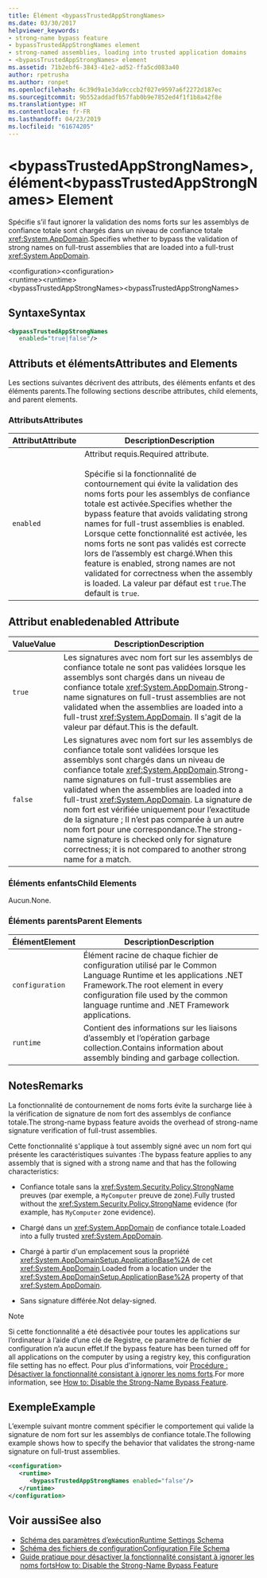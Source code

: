 ```yaml
---
title: Élément <bypassTrustedAppStrongNames>
ms.date: 03/30/2017
helpviewer_keywords:
- strong-name bypass feature
- bypassTrustedAppStrongNames element
- strong-named assemblies, loading into trusted application domains
- <bypassTrustedAppStrongNames> element
ms.assetid: 71b2ebf6-3843-41e2-ad52-ffa5cd083a40
author: rpetrusha
ms.author: ronpet
ms.openlocfilehash: 6c39d9a1e3da9cccb2f027e9597a6f2272d187ec
ms.sourcegitcommit: 9b552addadfb57fab0b9e7852ed4f1f1b8a42f8e
ms.translationtype: HT
ms.contentlocale: fr-FR
ms.lasthandoff: 04/23/2019
ms.locfileid: "61674205"
---
```

# <a name="bypasstrustedappstrongnames-element"></a><span data-ttu-id="6ff10-102">\<bypassTrustedAppStrongNames>, élément</span><span class="sxs-lookup"><span data-stu-id="6ff10-102">\<bypassTrustedAppStrongNames> Element</span></span>
<span data-ttu-id="6ff10-103">Spécifie s’il faut ignorer la validation des noms forts sur les assemblys de confiance totale sont chargés dans un niveau de confiance totale <xref:System.AppDomain>.</span><span class="sxs-lookup"><span data-stu-id="6ff10-103">Specifies whether to bypass the validation of strong names on full-trust assemblies that are loaded into a full-trust <xref:System.AppDomain>.</span></span>  
  
 <span data-ttu-id="6ff10-104">\<configuration></span><span class="sxs-lookup"><span data-stu-id="6ff10-104">\<configuration></span></span>  
<span data-ttu-id="6ff10-105">\<runtime></span><span class="sxs-lookup"><span data-stu-id="6ff10-105">\<runtime></span></span>  
<span data-ttu-id="6ff10-106">\<bypassTrustedAppStrongNames></span><span class="sxs-lookup"><span data-stu-id="6ff10-106">\<bypassTrustedAppStrongNames></span></span>  
  
## <a name="syntax"></a><span data-ttu-id="6ff10-107">Syntaxe</span><span class="sxs-lookup"><span data-stu-id="6ff10-107">Syntax</span></span>  
  
```xml  
<bypassTrustedAppStrongNames    
   enabled="true|false"/>  
```  
  
## <a name="attributes-and-elements"></a><span data-ttu-id="6ff10-108">Attributs et éléments</span><span class="sxs-lookup"><span data-stu-id="6ff10-108">Attributes and Elements</span></span>  
 <span data-ttu-id="6ff10-109">Les sections suivantes décrivent des attributs, des éléments enfants et des éléments parents.</span><span class="sxs-lookup"><span data-stu-id="6ff10-109">The following sections describe attributes, child elements, and parent elements.</span></span>  
  
### <a name="attributes"></a><span data-ttu-id="6ff10-110">Attributs</span><span class="sxs-lookup"><span data-stu-id="6ff10-110">Attributes</span></span>  
  
|<span data-ttu-id="6ff10-111">Attribut</span><span class="sxs-lookup"><span data-stu-id="6ff10-111">Attribute</span></span>|<span data-ttu-id="6ff10-112">Description</span><span class="sxs-lookup"><span data-stu-id="6ff10-112">Description</span></span>|  
|---------------|-----------------|  
|`enabled`|<span data-ttu-id="6ff10-113">Attribut requis.</span><span class="sxs-lookup"><span data-stu-id="6ff10-113">Required attribute.</span></span><br /><br /> <span data-ttu-id="6ff10-114">Spécifie si la fonctionnalité de contournement qui évite la validation des noms forts pour les assemblys de confiance totale est activée.</span><span class="sxs-lookup"><span data-stu-id="6ff10-114">Specifies whether the bypass feature that avoids validating strong names for full-trust assemblies is enabled.</span></span> <span data-ttu-id="6ff10-115">Lorsque cette fonctionnalité est activée, les noms forts ne sont pas validés est correcte lors de l’assembly est chargé.</span><span class="sxs-lookup"><span data-stu-id="6ff10-115">When this feature is enabled, strong names are not validated for correctness when the assembly is loaded.</span></span> <span data-ttu-id="6ff10-116">La valeur par défaut est `true`.</span><span class="sxs-lookup"><span data-stu-id="6ff10-116">The default is `true`.</span></span>|  
  
## <a name="enabled-attribute"></a><span data-ttu-id="6ff10-117">Attribut enabled</span><span class="sxs-lookup"><span data-stu-id="6ff10-117">enabled Attribute</span></span>  
  
|<span data-ttu-id="6ff10-118">Value</span><span class="sxs-lookup"><span data-stu-id="6ff10-118">Value</span></span>|<span data-ttu-id="6ff10-119">Description</span><span class="sxs-lookup"><span data-stu-id="6ff10-119">Description</span></span>|  
|-----------|-----------------|  
|`true`|<span data-ttu-id="6ff10-120">Les signatures avec nom fort sur les assemblys de confiance totale ne sont pas validées lorsque les assemblys sont chargés dans un niveau de confiance totale <xref:System.AppDomain>.</span><span class="sxs-lookup"><span data-stu-id="6ff10-120">Strong-name signatures on full-trust assemblies are not validated when the assemblies are loaded into a full-trust <xref:System.AppDomain>.</span></span> <span data-ttu-id="6ff10-121">Il s'agit de la valeur par défaut.</span><span class="sxs-lookup"><span data-stu-id="6ff10-121">This is the default.</span></span>|  
|`false`|<span data-ttu-id="6ff10-122">Les signatures avec nom fort sur les assemblys de confiance totale sont validées lorsque les assemblys sont chargés dans un niveau de confiance totale <xref:System.AppDomain>.</span><span class="sxs-lookup"><span data-stu-id="6ff10-122">Strong-name signatures on full-trust assemblies are validated when the assemblies are loaded into a full-trust <xref:System.AppDomain>.</span></span> <span data-ttu-id="6ff10-123">La signature de nom fort est vérifiée uniquement pour l’exactitude de la signature ; Il n’est pas comparée à un autre nom fort pour une correspondance.</span><span class="sxs-lookup"><span data-stu-id="6ff10-123">The strong-name signature is checked only for signature correctness; it is not compared to another strong name for a match.</span></span>|  
  
### <a name="child-elements"></a><span data-ttu-id="6ff10-124">Éléments enfants</span><span class="sxs-lookup"><span data-stu-id="6ff10-124">Child Elements</span></span>  
 <span data-ttu-id="6ff10-125">Aucun.</span><span class="sxs-lookup"><span data-stu-id="6ff10-125">None.</span></span>  
  
### <a name="parent-elements"></a><span data-ttu-id="6ff10-126">Éléments parents</span><span class="sxs-lookup"><span data-stu-id="6ff10-126">Parent Elements</span></span>  
  
|<span data-ttu-id="6ff10-127">Élément</span><span class="sxs-lookup"><span data-stu-id="6ff10-127">Element</span></span>|<span data-ttu-id="6ff10-128">Description</span><span class="sxs-lookup"><span data-stu-id="6ff10-128">Description</span></span>|  
|-------------|-----------------|  
|`configuration`|<span data-ttu-id="6ff10-129">Élément racine de chaque fichier de configuration utilisé par le Common Language Runtime et les applications .NET Framework.</span><span class="sxs-lookup"><span data-stu-id="6ff10-129">The root element in every configuration file used by the common language runtime and .NET Framework applications.</span></span>|  
|`runtime`|<span data-ttu-id="6ff10-130">Contient des informations sur les liaisons d’assembly et l’opération garbage collection.</span><span class="sxs-lookup"><span data-stu-id="6ff10-130">Contains information about assembly binding and garbage collection.</span></span>|  
  
## <a name="remarks"></a><span data-ttu-id="6ff10-131">Notes</span><span class="sxs-lookup"><span data-stu-id="6ff10-131">Remarks</span></span>  
 <span data-ttu-id="6ff10-132">La fonctionnalité de contournement de noms forts évite la surcharge liée à la vérification de signature de nom fort des assemblys de confiance totale.</span><span class="sxs-lookup"><span data-stu-id="6ff10-132">The strong-name bypass feature avoids the overhead of strong-name signature verification of full-trust assemblies.</span></span>  
  
 <span data-ttu-id="6ff10-133">Cette fonctionnalité s'applique à tout assembly signé avec un nom fort qui présente les caractéristiques suivantes :</span><span class="sxs-lookup"><span data-stu-id="6ff10-133">The bypass feature applies to any assembly that is signed with a strong name and that has the following characteristics:</span></span>  
  
- <span data-ttu-id="6ff10-134">Confiance totale sans la <xref:System.Security.Policy.StrongName> preuves (par exemple, a `MyComputer` preuve de zone).</span><span class="sxs-lookup"><span data-stu-id="6ff10-134">Fully trusted without the <xref:System.Security.Policy.StrongName> evidence (for example, has `MyComputer` zone evidence).</span></span>  
  
- <span data-ttu-id="6ff10-135">Chargé dans un <xref:System.AppDomain> de confiance totale.</span><span class="sxs-lookup"><span data-stu-id="6ff10-135">Loaded into a fully trusted <xref:System.AppDomain>.</span></span>  
  
- <span data-ttu-id="6ff10-136">Chargé à partir d'un emplacement sous la propriété <xref:System.AppDomainSetup.ApplicationBase%2A> de cet <xref:System.AppDomain>.</span><span class="sxs-lookup"><span data-stu-id="6ff10-136">Loaded from a location under the <xref:System.AppDomainSetup.ApplicationBase%2A> property of that <xref:System.AppDomain>.</span></span>  
  
- <span data-ttu-id="6ff10-137">Sans signature différée.</span><span class="sxs-lookup"><span data-stu-id="6ff10-137">Not delay-signed.</span></span>  
  
> [!NOTE]
>  <span data-ttu-id="6ff10-138">Si cette fonctionnalité a été désactivée pour toutes les applications sur l’ordinateur à l’aide d’une clé de Registre, ce paramètre de fichier de configuration n’a aucun effet.</span><span class="sxs-lookup"><span data-stu-id="6ff10-138">If the bypass feature has been turned off for all applications on the computer by using a registry key, this configuration file setting has no effect.</span></span> <span data-ttu-id="6ff10-139">Pour plus d'informations, voir [Procédure : Désactiver la fonctionnalité consistant à ignorer les noms forts](../../../../../docs/framework/app-domains/how-to-disable-the-strong-name-bypass-feature.md).</span><span class="sxs-lookup"><span data-stu-id="6ff10-139">For more information, see [How to: Disable the Strong-Name Bypass Feature](../../../../../docs/framework/app-domains/how-to-disable-the-strong-name-bypass-feature.md).</span></span>  
  
## <a name="example"></a><span data-ttu-id="6ff10-140">Exemple</span><span class="sxs-lookup"><span data-stu-id="6ff10-140">Example</span></span>  
 <span data-ttu-id="6ff10-141">L’exemple suivant montre comment spécifier le comportement qui valide la signature de nom fort sur les assemblys de confiance totale.</span><span class="sxs-lookup"><span data-stu-id="6ff10-141">The following example shows how to specify the behavior that validates the strong-name signature on full-trust assemblies.</span></span>  
  
```xml  
<configuration>  
   <runtime>  
      <bypassTrustedAppStrongNames enabled="false"/>  
   </runtime>  
</configuration>  
```  
  
## <a name="see-also"></a><span data-ttu-id="6ff10-142">Voir aussi</span><span class="sxs-lookup"><span data-stu-id="6ff10-142">See also</span></span>

- [<span data-ttu-id="6ff10-143">Schéma des paramètres d’exécution</span><span class="sxs-lookup"><span data-stu-id="6ff10-143">Runtime Settings Schema</span></span>](../../../../../docs/framework/configure-apps/file-schema/runtime/index.md)
- [<span data-ttu-id="6ff10-144">Schéma des fichiers de configuration</span><span class="sxs-lookup"><span data-stu-id="6ff10-144">Configuration File Schema</span></span>](../../../../../docs/framework/configure-apps/file-schema/index.md)
- [<span data-ttu-id="6ff10-145">Guide pratique pour désactiver la fonctionnalité consistant à ignorer les noms forts</span><span class="sxs-lookup"><span data-stu-id="6ff10-145">How to: Disable the Strong-Name Bypass Feature</span></span>](../../../../../docs/framework/app-domains/how-to-disable-the-strong-name-bypass-feature.md)
